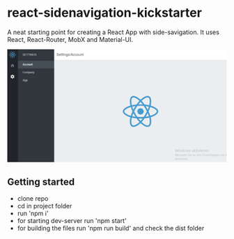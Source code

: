# react-sidenavigation-kickstarter
A neat starting point for creating a React App with side-savigation. It uses React, React-Router, MobX and Material-UI.

![Screenshot](screenshot.PNG?raw=true "Screenshot")

## Getting started

- clone repo
- cd in project folder
- run 'npm i'
- for starting dev-server run 'npm start'
- for building the files run 'npm run build' and check the dist folder
